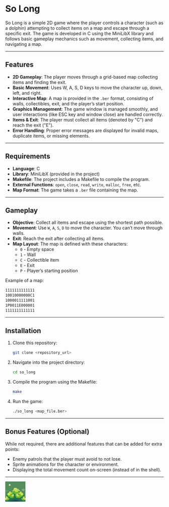 # So Long

So Long is a simple 2D game where the player controls a character (such as a dolphin) attempting to collect items on a map and escape through a specific exit. The game is developed in C using the MiniLibX library and follows basic gameplay mechanics such as movement, collecting items, and navigating a map.

---

## Features

- **2D Gameplay**: The player moves through a grid-based map collecting items and finding the exit.
- **Basic Movement**: Uses W, A, S, D keys to move the character up, down, left, and right.
- **Interactive Map**: A map is provided in the `.ber` format, consisting of walls, collectibles, exit, and the player’s start position.
- **Graphics Management**: The game window is managed smoothly, and user interactions (like ESC key and window close) are handled correctly.
- **Items & Exit**: The player must collect all items (denoted by "C") and reach the exit ("E").
- **Error Handling**: Proper error messages are displayed for invalid maps, duplicate items, or missing elements.

---

## Requirements

- **Language**: C
- **Library**: MiniLibX (provided in the project)
- **Makefile**: The project includes a Makefile to compile the program.
- **External Functions**: `open`, `close`, `read`, `write`, `malloc`, `free`, etc.
- **Map Format**: The game takes a `.ber` file containing the map.

---

## Gameplay

- **Objective**: Collect all items and escape using the shortest path possible.
- **Movement**: Use `W`, `A`, `S`, `D` to move the character. You can’t move through walls.
- **Exit**: Reach the exit after collecting all items.
- **Map Layout**: The map is defined with these characters:
  - `0` - Empty space
  - `1` - Wall
  - `C` - Collectible item
  - `E` - Exit
  - `P` - Player’s starting position

Example of a map:

```
1111111111111
10010000000C1
1000011111001
1P0011E000001
1111111111111
```

---

## Installation

1. Clone this repository:
    ```bash
    git clone <repository_url>
    ```

2. Navigate into the project directory:
    ```bash
    cd so_long
    ```

3. Compile the program using the Makefile:
    ```bash
    make
    ```

4. Run the game:
    ```bash
    ./so_long <map_file.ber>
    ```

---

## Bonus Features (Optional)

While not required, there are additional features that can be added for extra points:

- Enemy patrols that the player must avoid to not lose.
- Sprite animations for the character or environment.
- Displaying the total movement count on-screen (instead of in the shell).

---

![Game Screenshot](screenshots/BushesSoLong.jpg)

